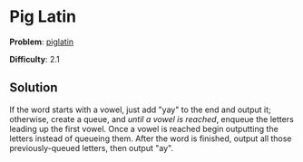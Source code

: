 # Pig Latin

**Problem**: [piglatin](https://open.kattis.com/problems/piglatin)

**Difficulty**: 2.1

## Solution

If the word starts with a vowel, just add "yay" to the end and output it; otherwise, create a queue, and *until a vowel is reached*, enqueue the letters leading up the first vowel. Once a vowel is reached begin outputting the letters instead of queueing them. After the word is finished, output all those previously-queued letters, then output "ay".
